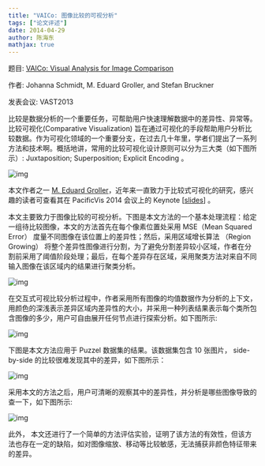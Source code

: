 ```yaml
---
title: "VAICo: 图像比较的可视分析"
tags: ["论文评述"]
date: 2014-04-29
author: 陈海东
mathjax: true
---
```




题目: [VAICo: Visual Analysis for Image Comparison](http://ieeexplore.ieee.org/xpl/login.jsp?tp=&arnumber=6634107&url=http%3A%2F%2Fieeexplore.ieee.org%2Fiel7%2F2945%2F6634084%2F06634107.pdf%3Farnumber%3D6634107)

作者: Johanna Schmidt, M. Eduard Groller, and Stefan Bruckner

发表会议: VAST2013



比较是数据分析的一个重要任务，可帮助用户快速理解数据中的差异性、异常等。比较可视化(Comparative Visualization) 旨在通过可视化的手段帮助用户分析比较数据。作为可视化领域的一个重要分支，在过去几十年里，学者们提出了一系列方法和技术啊。概括地讲，常用的比较可视化设计原则可以分为三大类（如下图所示）: Juxtaposition; Superposition; Explicit Encoding 。



![img](http://www.cad.zju.edu.cn/home/vagblog/wp-content/uploads/2014/04/Cmp.jpg)



本文作者之一 [M. Eduard Groller](http://www.cg.tuwien.ac.at/staff/EduardGroeller.html)，近年来一直致力于比较式可视化的研究，感兴趣的读者可查看其在 PacificVis 2014 会议上的 Keynote [[slides](http://www.visual.k.u-tokyo.ac.jp/pvis2014/doc/keynote2.pdf)] 。



本文主要致力于图像比较的可视分析。下图是本文方法的一个基本处理流程：给定一组待比较图像，本文的方法首先在每个像素位置处采用 MSE（Mean Squared Error） 度量不同图像在该位置上的差异性；然后，采用区域增长算法 （Region Growing） 将整个差异性图像进行分割，为了避免分割差异较小区域，作者在分割前采用了阈值阶段处理；最后，在每个差异存在区域，采用聚类方法对来自不同输入图像在该区域内的结果进行聚类分析。



![img](http://www.cad.zju.edu.cn/home/vagblog/wp-content/uploads/2014/04/pipeline1.png)



在交互式可视比较分析过程中，作者采用所有图像的均值数据作为分析的上下文，用颜色的深浅表示差异区域内差异性的大小，并采用一种列表结果表示每个类所包含图像的多少，用户可自由展开任何节点进行探索分析。如下图所示: 



![img](http://www.cad.zju.edu.cn/home/vagblog/wp-content/uploads/2014/04/MainComp.jpg)



下图是本文方法应用于 Puzzel 数据集的结果。该数据集包含 10 张图片， side-by-side 的比较很难发现其中的差异，如下图所示：



![img](http://www.cad.zju.edu.cn/home/vagblog/wp-content/uploads/2014/04/rst1.png)



采用本文的方法之后，用户可清晰的观察其中的差异性，并分析是哪些图像导致的查一下，如下图所示:



![img](http://www.cad.zju.edu.cn/home/vagblog/wp-content/uploads/2014/04/rst2.png)



此外， 本文还进行了一个简单的方法评估实验，证明了该方法的有效性，但该方法也存在一定的缺陷，如对图像缩放、移动等比较敏感，无法捕获非颜色特征带来的差异。